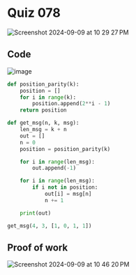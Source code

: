 # Quiz 078
<img width="max" alt="Screenshot 2024-09-09 at 10 29 27 PM" src="https://github.com/user-attachments/assets/c5869e5b-bfaf-434e-bca2-68db90e3bbb8">

## Code
![image](https://github.com/user-attachments/assets/c30722ba-0b35-46ae-b707-3145bc844aae)

```py
def position_parity(k):
    position = []
    for i in range(k):
        position.append(2**i - 1)
    return position

def get_msg(n, k, msg):
    len_msg = k + n
    out = []
    n = 0
    position = position_parity(k)

    for i in range(len_msg):
        out.append(-1)

    for i in range(len_msg):
        if i not in position:
            out[i] = msg[n]
            n += 1

    print(out)

get_msg(4, 3, [1, 0, 1, 1])
```

## Proof of work
<img width="max" alt="Screenshot 2024-09-09 at 10 46 20 PM" src="https://github.com/user-attachments/assets/47ab2f2d-69e4-4208-abaf-c6728abdede6">


